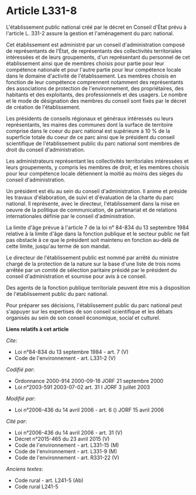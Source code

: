 # Article L331-8

L'établissement public national créé par le décret en Conseil d'État prévu à l'article L. 331-2 assure la gestion et
l'aménagement du parc national. 

Cet établissement est administré par un conseil d'administration composé de représentants de l'État, de représentants des
collectivités territoriales intéressées et de leurs groupements, d'un représentant du personnel de cet établissement ainsi
que de membres choisis pour partie pour leur compétence nationale et pour l'autre partie pour leur compétence locale dans le
domaine d'activité de l'établissement. Les membres choisis en fonction de leur compétence comprennent notamment des
représentants des associations de protection de l'environnement, des propriétaires, des habitants et des exploitants, des
professionnels et des usagers. Le nombre et le mode de désignation des membres du conseil sont fixés par le décret de
création de l'établissement. 

Les présidents de conseils régionaux et généraux intéressés ou leurs représentants, les maires des communes dont la surface
de territoire comprise dans le coeur du parc national est supérieure à 10 % de la superficie totale du coeur de ce parc ainsi
que le président du conseil scientifique de l'établissement public du parc national sont membres de droit du conseil
d'administration. 

Les administrateurs représentant les collectivités territoriales intéressées et leurs groupements, y compris les membres de
droit, et les membres choisis pour leur compétence locale détiennent la moitié au moins des sièges du conseil
d'administration. 

Un président est élu au sein du conseil d'administration. Il anime et préside les travaux d'élaboration, de suivi et
d'évaluation de la charte du parc national. Il représente, avec le directeur, l'établissement dans la mise en oeuvre de la
politique de communication, de partenariat et de relations internationales définie par le conseil d'administration. 

La limite d'âge prévue à l'article 7 de la loi n° 84-834 du 13 septembre 1984 relative à la limite d'âge dans la fonction
publique et le secteur public ne fait pas obstacle à ce que le président soit maintenu en fonction au-delà de cette limite,
jusqu'au terme de son mandat. 

Le directeur de l'établissement public est nommé par arrêté du ministre chargé de la protection de la nature sur la base
d'une liste de trois noms arrêtée par un comité de sélection paritaire présidé par le président du conseil d'administration
et soumise pour avis à ce conseil. 

Des agents de la fonction publique territoriale peuvent être mis à disposition de l'établissement public du parc national. 

Pour préparer ses décisions, l'établissement public du parc national peut s'appuyer sur les expertises de son conseil
scientifique et les débats organisés au sein de son conseil économique, social et culturel.

**Liens relatifs à cet article**

_Cite_:

  - Loi n°84-834 du 13 septembre 1984 - art. 7 (V)
  - Code de l'environnement - art. L331-2 (V)

_Codifié par_:

  - Ordonnance 2000-914 2000-09-18 JORF 21 septembre 2000
  - Loi n°2003-591 2003-07-02 art. 31 I JORF 3 juillet 2003

_Modifié par_:

  - Loi n°2006-436 du 14 avril 2006 - art. 6 () JORF 15 avril 2006

_Cité par_:

  - Loi n°2006-436 du 14 avril 2006 - art. 31 (V)
  - Décret n°2015-465 du 23 avril 2015 (V)
  - Code de l'environnement - art. L331-15 (M)
  - Code de l'environnement - art. L331-9 (M)
  - Code de l'environnement - art. R331-22 (V)

_Anciens textes_:

  - Code rural - art. L241-5 (Ab)
  - Code rural L241-5
